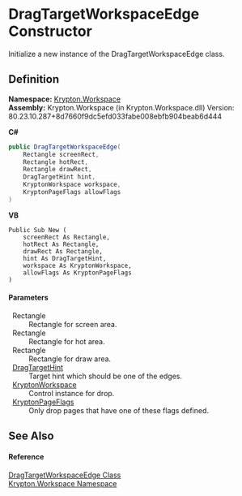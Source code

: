 # DragTargetWorkspaceEdge Constructor


Initialize a new instance of the DragTargetWorkspaceEdge class.



## Definition
**Namespace:** <a href="0dbf488f-9676-a1e5-a949-1b4bcea03d52.md">Krypton.Workspace</a>  
**Assembly:** Krypton.Workspace (in Krypton.Workspace.dll) Version: 80.23.10.287+8d7660f9dc5efd033fabe008ebfb904beab6d444

**C#**
``` C#
public DragTargetWorkspaceEdge(
	Rectangle screenRect,
	Rectangle hotRect,
	Rectangle drawRect,
	DragTargetHint hint,
	KryptonWorkspace workspace,
	KryptonPageFlags allowFlags
)
```
**VB**
``` VB
Public Sub New ( 
	screenRect As Rectangle,
	hotRect As Rectangle,
	drawRect As Rectangle,
	hint As DragTargetHint,
	workspace As KryptonWorkspace,
	allowFlags As KryptonPageFlags
)
```



#### Parameters
<dl><dt>  Rectangle</dt><dd>Rectangle for screen area.</dd><dt>  Rectangle</dt><dd>Rectangle for hot area.</dd><dt>  Rectangle</dt><dd>Rectangle for draw area.</dd><dt>  <a href="2f23e476-40d9-f6bb-d06c-b3ad96ca4222.md">DragTargetHint</a></dt><dd>Target hint which should be one of the edges.</dd><dt>  <a href="a977050a-c9d5-1360-9b5d-5a07a77ae65c.md">KryptonWorkspace</a></dt><dd>Control instance for drop.</dd><dt>  <a href="a72955c4-e908-effe-05d6-790c25899294.md">KryptonPageFlags</a></dt><dd>Only drop pages that have one of these flags defined.</dd></dl>

## See Also


#### Reference
<a href="2906aafa-8e8d-9743-193c-19e1659dfdba.md">DragTargetWorkspaceEdge Class</a>  
<a href="0dbf488f-9676-a1e5-a949-1b4bcea03d52.md">Krypton.Workspace Namespace</a>  
